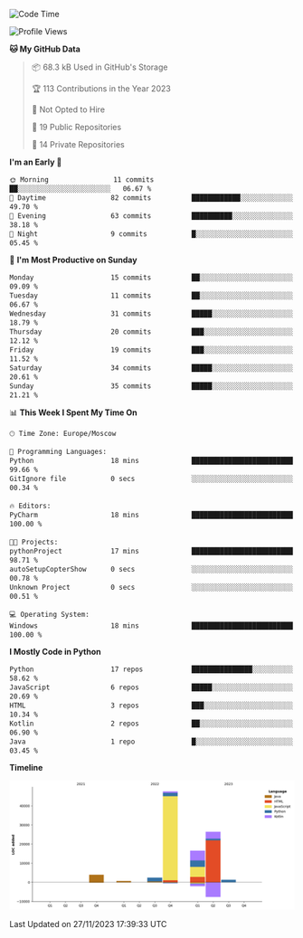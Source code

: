 <!--START_SECTION:waka-->
![Code Time](http://img.shields.io/badge/Code%20Time-140%20hrs%2043%20mins-blue)

![Profile Views](http://img.shields.io/badge/Profile%20Views-0-blue)

**🐱 My GitHub Data** 

> 📦 68.3 kB Used in GitHub's Storage 
 > 
> 🏆 113 Contributions in the Year 2023
 > 
> 🚫 Not Opted to Hire
 > 
> 📜 19 Public Repositories 
 > 
> 🔑 14 Private Repositories 
 > 
**I'm an Early 🐤** 

```text
🌞 Morning                11 commits          ██░░░░░░░░░░░░░░░░░░░░░░░   06.67 % 
🌆 Daytime                82 commits          ████████████░░░░░░░░░░░░░   49.70 % 
🌃 Evening                63 commits          ██████████░░░░░░░░░░░░░░░   38.18 % 
🌙 Night                  9 commits           █░░░░░░░░░░░░░░░░░░░░░░░░   05.45 % 
```
📅 **I'm Most Productive on Sunday** 

```text
Monday                   15 commits          ██░░░░░░░░░░░░░░░░░░░░░░░   09.09 % 
Tuesday                  11 commits          ██░░░░░░░░░░░░░░░░░░░░░░░   06.67 % 
Wednesday                31 commits          █████░░░░░░░░░░░░░░░░░░░░   18.79 % 
Thursday                 20 commits          ███░░░░░░░░░░░░░░░░░░░░░░   12.12 % 
Friday                   19 commits          ███░░░░░░░░░░░░░░░░░░░░░░   11.52 % 
Saturday                 34 commits          █████░░░░░░░░░░░░░░░░░░░░   20.61 % 
Sunday                   35 commits          █████░░░░░░░░░░░░░░░░░░░░   21.21 % 
```


📊 **This Week I Spent My Time On** 

```text
🕑︎ Time Zone: Europe/Moscow

💬 Programming Languages: 
Python                   18 mins             █████████████████████████   99.66 % 
GitIgnore file           0 secs              ░░░░░░░░░░░░░░░░░░░░░░░░░   00.34 % 

🔥 Editors: 
PyCharm                  18 mins             █████████████████████████   100.00 % 

🐱‍💻 Projects: 
pythonProject            17 mins             █████████████████████████   98.71 % 
autoSetupCopterShow      0 secs              ░░░░░░░░░░░░░░░░░░░░░░░░░   00.78 % 
Unknown Project          0 secs              ░░░░░░░░░░░░░░░░░░░░░░░░░   00.51 % 

💻 Operating System: 
Windows                  18 mins             █████████████████████████   100.00 % 
```

**I Mostly Code in Python** 

```text
Python                   17 repos            ███████████████░░░░░░░░░░   58.62 % 
JavaScript               6 repos             █████░░░░░░░░░░░░░░░░░░░░   20.69 % 
HTML                     3 repos             ███░░░░░░░░░░░░░░░░░░░░░░   10.34 % 
Kotlin                   2 repos             ██░░░░░░░░░░░░░░░░░░░░░░░   06.90 % 
Java                     1 repo              █░░░░░░░░░░░░░░░░░░░░░░░░   03.45 % 
```



**Timeline**

![Lines of Code chart](https://raw.githubusercontent.com/Adlemex/Adlemex/main/assets/bar_graph.png)


 Last Updated on 27/11/2023 17:39:33 UTC
<!--END_SECTION:waka-->
